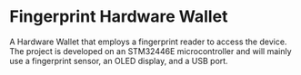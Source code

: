 # Fingerprint Hardware Wallet

A Hardware Wallet that employs a fingerprint reader to access the device.
The project is developed on an STM32446E microcontroller and will mainly use a fingerprint sensor, an OLED display, and a USB port.
